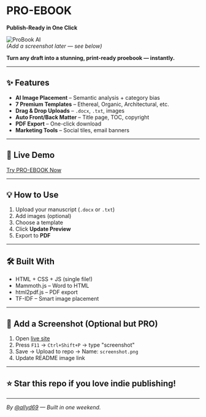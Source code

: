 # PRO-EBOOK
**Publish-Ready in One Click**

![ProBook AI](https://raw.githubusercontent.com/allyd69/PROBOOK-AI/main/screenshot.png)  
*(Add a screenshot later — see below)*

**Turn any draft into a stunning, print-ready proebook — instantly.**

---

## ✨ Features
- **AI Image Placement** – Semantic analysis + category bias
- **7 Premium Templates** – Ethereal, Organic, Architectural, etc.
- **Drag & Drop Uploads** – `.docx`, `.txt`, images
- **Auto Front/Back Matter** – Title page, TOC, copyright
- **PDF Export** – One-click download
- **Marketing Tools** – Social tiles, email banners

---

## 🚀 Live Demo
[Try PRO-EBOOK Now](https://allyd69.github.io/PRO-EBOOK/)


---

## 💡 How to Use
1. Upload your manuscript (`.docx` or `.txt`)
2. Add images (optional)
3. Choose a template
4. Click **Update Preview**
5. Export to **PDF**

---

## 🛠 Built With
- HTML + CSS + JS (single file!)
- Mammoth.js – Word to HTML
- html2pdf.js – PDF export
- TF-IDF – Smart image placement

---

## 📸 Add a Screenshot (Optional but PRO)
1. Open [live site](https://allyd69.github.io/PRO-EBOOK)
2. Press `F11` → `Ctrl+Shift+P` → type "screenshot"
3. Save → Upload to repo → Name: `screenshot.png`
4. Update README image link

---

## ⭐ Star this repo if you love indie publishing!

---

*By [@allyd69](https://github.com/allyd69) — Built in one weekend.*
